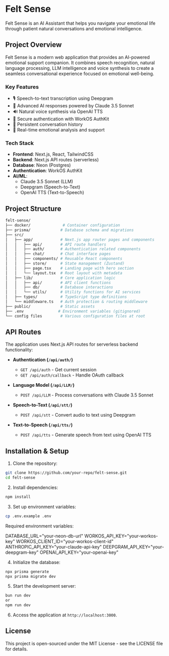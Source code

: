 # Felt Sense

Felt Sense is an AI Assistant that helps you navigate your emotional life through patient natural conversations and emotional intelligence.

## Project Overview

Felt Sense is a modern web application that provides an AI-powered emotional support companion. It combines speech recognition, natural language processing, LLM intelligence and voice synthesis to create a seamless conversational experience focused on emotional well-being.

### Key Features

- 🎙️ Speech-to-text transcription using Deepgram
- 🤖 Advanced AI responses powered by Claude 3.5 Sonnet
- 🔊 Natural voice synthesis via OpenAI TTS
- 🔐 Secure authentication with WorkOS AuthKit
- 💾 Persistent conversation history
- 🎯 Real-time emotional analysis and support

### Tech Stack

- **Frontend**: Next.js, React, TailwindCSS
- **Backend**: Next.js API routes (serverless)
- **Database**: Neon (Postgres)
- **Authentication**: WorkOS AuthKit
- **AI/ML**:
  - Claude 3.5 Sonnet (LLM)
  - Deepgram (Speech-to-Text)
  - OpenAI TTS (Text-to-Speech)

## Project Structure

```bash
felt-sense/
├── docker/              # Container configuration
├── prisma/             # Database schema and migrations
├── src/
│   ├── app/            # Next.js app router pages and components
│   │   ├── api/        # API route handlers
│   │   ├── auth/       # Authentication related components
│   │   ├── chat/       # Chat interface pages
│   │   ├── components/ # Reusable React components
│   │   ├── store/      # State management (Zustand)
│   │   ├── page.tsx    # Landing page with hero section
│   │   └── layout.tsx  # Root layout with metadata
│   ├── lib/            # Core application logic
│   │   ├── api/        # API client functions
│   │   ├── db/         # Database interactions
│   │   └── utils/      # Utility functions for AI services
│   ├── types/          # TypeScript type definitions
│   └── middleware.ts   # Auth protection & routing middleware
├── public/             # Static assets
├── .env               # Environment variables (gitignored)
└── config files        # Various configuration files at root
```

## API Routes

The application uses Next.js API routes for serverless backend functionality:

- **Authentication (`/api/auth/`)**

  - `GET /api/auth` - Get current session
  - `GET /api/auth/callback` - Handle OAuth callback

- **Language Model (`/api/LLM/`)**

  - `POST /api/LLM` - Process conversations with Claude 3.5 Sonnet

- **Speech-to-Text (`/api/stt/`)**

  - `POST /api/stt` - Convert audio to text using Deepgram

- **Text-to-Speech (`/api/tts/`)**
  - `POST /api/tts` - Generate speech from text using OpenAI TTS

## Installation & Setup

1. Clone the repository:

```bash
git clone https://github.com/your-repo/felt-sense.git
cd felt-sense
```

2. Install dependencies:

```bash
npm install
```

3. Set up environment variables:

```bash
cp .env.example .env
```

Required environment variables:

DATABASE_URL="your-neon-db-url"
WORKOS_API_KEY="your-workos-key"
WORKOS_CLIENT_ID="your-workos-client-id"
ANTHROPIC_API_KEY="your-claude-api-key"
DEEPGRAM_API_KEY="your-deepgram-key"
OPENAI_API_KEY="your-openai-key"

4. Initialize the database:

```bash
npx prisma generate
npx prisma migrate dev
```

5. Start the development server:

```bash
bun run dev
or
npm run dev
```

6. Access the application at `http://localhost:3000`.

## License

This project is open-sourced under the MIT License - see the LICENSE file for details.
